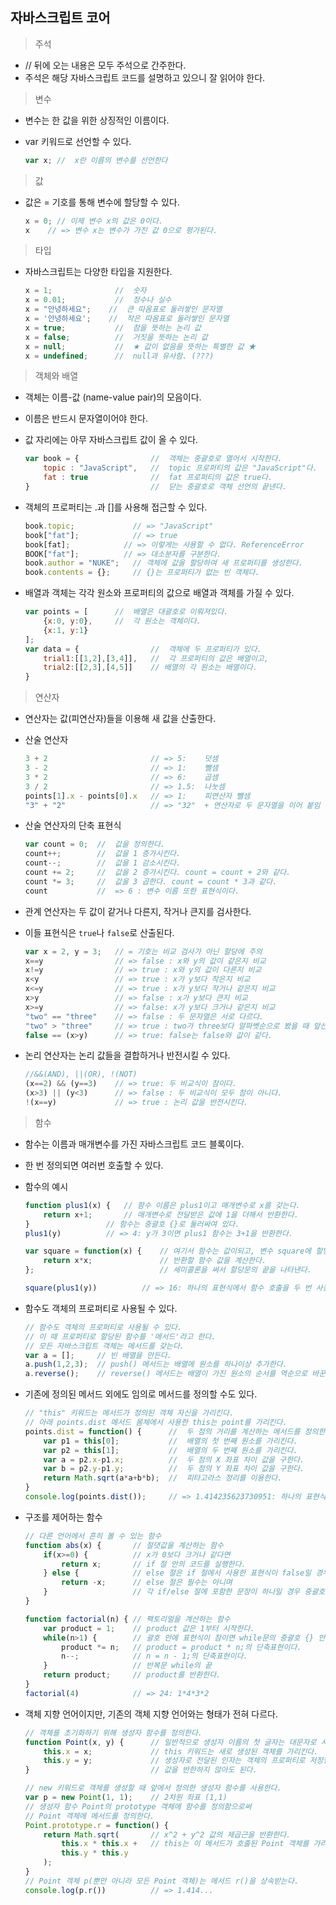 ## 자바스크립트 코어

> 주석

- // 뒤에 오는 내용은 모두 주석으로 간주한다.
- 주석은 해당 자바스크립트 코드를 설명하고 있으니 잘 읽어야 한다.

> 변수

- 변수는 한 값을 위한 상징적인 이름이다.

- var 키워드로 선언할 수 있다.

  ```javascript
  var x; //  x란 이름의 변수를 선언한다
  ```

> 값

- 값은 = 기호를 통해 변수에 할당할 수 있다.

  ```javascript
  x = 0; // 이제 변수 x의 값은 0이다.
  x	   // => 변수 x는 변수가 가진 값 0으로 평가된다.
  ```

> 타입

- 자바스크립트는 다양한 타입을 지원한다.

  ```javascript
  x = 1;              //  숫자
  x = 0.01;           //  정수나 실수
  x = "안녕하세요";    //  큰 따옴표로 둘러쌓인 문자열 
  x = '안녕하세요';    //  작은 따옴표로 둘러쌓인 문자열
  x = true;           //  참을 뜻하는 논리 값
  x = false;          //  거짓을 뜻하는 논리 값
  x = null;           //  ★ 값이 없음을 뜻하는 특별한 값 ★
  x = undefined;      //  null과 유사함. (???)
  ```


> 객체와 배열

- 객체는 이름-값 (name-value pair)의 모음이다.

- 이름은 반드시 문자열이어야 한다.

- 값 자리에는 아무 자바스크립트 값이 올 수 있다.

  ```javascript
  var book = {                //  객체는 중괄호로 열어서 시작한다.
      topic : "JavaScript",   //  topic 프로퍼티의 값은 "JavaScript"다. 
      fat : true              //  fat 프로퍼티의 값은 true다.
  }                           //  닫는 중괄호로 객체 선언의 끝낸다.
  ```

- 객체의 프로퍼티는 .과 []를 사용해 접근할 수 있다.

  ```javascript
  book.topic;             // => "JavaScript"
  book["fat"];            // => true
  book[fat];            // => 이렇게는 사용할 수 없다. ReferenceError
  BOOK["fat"];          // => 대소분자를 구분한다.
  book.author = "NUKE";   // 객체에 값을 할당하여 새 프로퍼티를 생성한다.
  book.contents = {};     // {}는 프로퍼티가 없는 빈 객체다.
  ```

- 배열과 객체는 각각 원소와 프로퍼티의 값으로 배열과 객체를 가질 수 있다.

  ```javascript
  var points = [      //  배열은 대괄호로 이뤄져있다.
      {x:0, y:0},     //  각 원소는 객체이다.
      {x:1, y:1}  
  ];  
  var data = {                //  객체에 두 프로퍼티가 있다.
      trial1:[[1,2],[3,4]],   //  각 프로퍼티의 값은 배열이고,
      trial2:[[2,3],[4,5]]    // 배열의 각 원소는 배열이다.
  }
  ```

> 연산자

- 연산자는 값(피연산자)들을 이용해 새 값을 산출한다.

- 산술 연산자

  ```javascript
  3 + 2                       // => 5:    덧셈
  3 - 2                       // => 1:    뺄셈
  3 * 2                       // => 6:    곱셈
  3 / 2                       // => 1.5:  나눗셈
  points[1].x - points[0].x   // => 1:    피연산자 뺄셈
  "3" + "2"                   // => "32"  + 연산자로 두 문자열을 이어 붙임
  ```

- 산술 연산자의 단축 표현식

  ```javascript
  var count = 0;  //  값을 정의한다.
  count++;        //  값을 1 증가시킨다.
  count--;        //  값을 1 감소시킨다.
  count += 2;     //  값을 2 증가시킨다. count = count + 2와 같다.
  count *= 3;     //  값을 3 곱한다. count = count * 3과 같다.
  count           //  => 6 : 변수 이름 또한 표현식이다.
  ```

- 관계 연산자는 두 값이 같거나 다른지, 작거나 큰지를 검사한다.

- 이들 표현식은 ``true``나 ``false``로 산출된다.

  ```javascript
  var x = 2, y = 3;   // = 기호는 비교 검사가 아닌 할당에 주의
  x==y                // => false : x와 y의 값이 같은지 비교
  x!=y                // => true : x와 y의 값이 다른지 비교
  x<y                 // => true : x가 y보다 작은지 비교
  x<=y                // => true : x가 y보다 작거나 같은지 비교
  x>y                 // => false : x가 y보다 큰지 비교
  x>=y                // => false: x가 y보다 크거나 같은지 비교
  "two" == "three"    // => false : 두 문자열은 서로 다르다.
  "two" > "three"     // => true : two가 three보다 알파벳순으로 봤을 때 앞선지 비교 ("tw"는 "th"보다 크다.)
  false == (x>y)      // => true: false는 false와 값이 같다.
  ```

- 논리 연산자는 논리 값들을 결합하거나 반전시킬 수 있다.

  ```javascript
  //&&(AND), ||(OR), !(NOT)
  (x==2) && (y==3)    // => true: 두 비교식이 참이다.
  (x>3) || (y<3)      // => false : 두 비교식이 모두 참이 아니다.
  !(x==y)             // => true : 논리 값을 반전시킨다.
  ```


> 함수

- 함수는 이름과 매개변수를 가진 자바스크립트 코드 블록이다.

- 한 번 정의되면 여러번 호출할 수 있다.

- 함수의 예시

  ```javascript
  function plus1(x) {	// 함수 이름은 plus1이고 매개변수로 x를 갖는다.
      return x+1;		// 매개변수로 전달받은 값에 1을 더해서 반환한다.
  }					// 함수는 중괄호 {}로 둘러싸여 있다.
  plus1(y)			// => 4: y가 3이면 plus1 함수는 3+1을 반환한다.
  
  var square = function(x) {	// 여기서 함수는 값이되고, 변수 square에 할당된다.
      return x*x;				// 반환할 함수 값을 계산한다.
  };							// 세미콜론을 써서 할당문의 끝을 나타낸다.
  
  square(plus1(y))			// => 16: 하나의 표현식에서 함수 호출을 두 번 사용함.
  ```

- 함수도 객체의 프로퍼티로 사용될 수 있다.

  ```javascript
  // 함수도 객체의 프로퍼티로 사용될 수 있다.
  // 이 때 프로퍼티로 할당된 함수를 '메서드'라고 한다.
  // 모든 자바스크립트 객체는 메서드를 갖는다.
  var a = [];     // 빈 배열을 만든다.
  a.push(1,2,3);  // push() 메서드는 배열에 원소를 하나이상 추가한다.
  a.reverse();    // reverse() 메서드는 배열이 가진 원소의 순서를 역순으로 바꾼다.
  ```

- 기존에 정의된 메서드 외에도 임의로 메서드를 정의할 수도 있다.

  ```javascript
  // "this" 키워드는 메서드가 정의된 객체 자신을 가리킨다.
  // 아래 points.dist 메서드 몸체에서 사용한 this는 point를 가리킨다.
  points.dist = function() {      //  두 점의 거리를 계산하는 메서드를 정의한다.
      var p1 = this[0];           //  배열의 첫 번째 원소를 가리킨다.
      var p2 = this[1];           //  배열의 두 번째 원소를 가리킨다.
      var a = p2.x-p1.x;          //  두 점의 X 좌표 차이 값을 구한다.
      var b = p2.y-p1.y;          //  두 점의 Y 좌표 차이 값을 구한다.
      return Math.sqrt(a*a+b*b);  //  피타고라스 정리를 이용한다.
  }
  console.log(points.dist());     // => 1.414235623730951: 하나의 표현식에서 함수 호출을 두 번 했다.
  ```

- 구조를 제어하는 함수

  ```javascript
  // 다른 언어에서 흔히 볼 수 있는 함수
  function abs(x) {       // 절댓값을 계산하는 함수
      if(x>=0) {          // x가 0보다 크거나 같다면
          return x;       // if 절 안의 코드를 실행한다.
      } else {            // else 절은 if 절에서 사용한 표현식이 false일 경우 실행한다.
          return -x;      // else 절은 필수는 아니며
      }                   // 각 if/else 절에 포함한 문장이 하나일 경우 중괄호를 생략할 수 있다.
  }
  
  function factorial(n) { // 팩토리얼을 계산하는 함수
      var product = 1;    // product 값은 1부터 시작한다.
      while(n>1) {        // 괄호 안에 표현식이 참이면 while문의 중괄호 {} 안에 있는 문장을 반복 실행한다. 
          product *= n;   // product = product * n;의 단축표현이다.
          n--;            // n = n - 1;의 단축표현이다.
      }                   // 반복문 while의 끝
      return product;     // product를 반환한다.
  }           
  factorial(4)            // => 24: 1*4*3*2
  ```

- 객체 지향 언어이지만, 기존의 객체 지향 언어와는 형태가 전혀 다르다.

  ```javascript
  // 객체를 초기화하기 위해 생성자 함수를 정의한다.
  function Point(x, y) {      // 일반적으로 생성자 이름의 첫 글자는 대문자로 시작한다.
      this.x = x;             // this 키워드는 새로 생성된 객체를 가리킨다.
      this.y = y;             // 생성자로 전달된 인자는 객체의 프로퍼티로 저장한다.
  }                           // 값을 반한하지 않아도 된다.
  
  // new 키워드로 객체를 생성할 때 앞에서 정의한 생성자 함수를 사용한다.
  var p = new Point(1, 1);    // 2차원 좌표 (1,1)
  // 생성자 함수 Point의 prototype 객체에 함수를 정의함으로써
  // Point 객체에 메서드를 정의한다.
  Point.prototype.r = function() {
      return Math.sqrt(       // x^2 + y^2 값의 제곱근을 반환한다.
          this.x * this.x +   // this는 이 메서드가 호출된 Point 객체를 가리킨다.
          this.y * this.y
      );
  }
  // Point 객체 p(뿐만 아니라 모든 Point 객체)는 메서드 r()을 상속받는다.
  console.log(p.r())          // => 1.414...
  ```